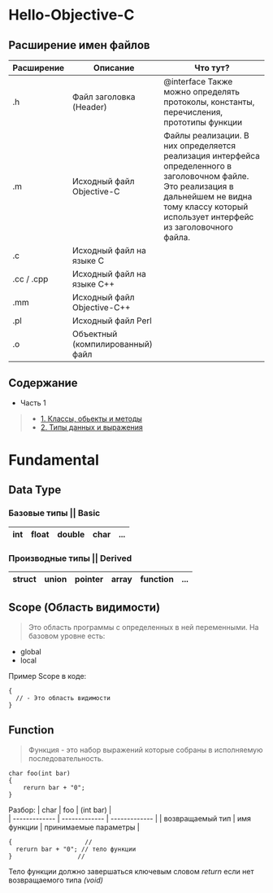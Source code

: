 # Hello-Objective-C

## Расширение имен файлов

| Расширение  | Описание | Что тут? |
| ------------- | ------------- | ------------- | 
| .h | Файл заголовка (Header)  | @interface Также можно определять протоколы, константы, перечисления, прототипы функции |
| .m  | Исходный файл Objective-C | Файлы реализации. В них определяется реализация интерфейса определенного в заголовочном файле. Это реализация в дальнейшем не видна тому классу который использует интерфейс из заголовочного файла.  |
| .c  | Исходный файл на языке C  |  |
| .cc / .cpp  | Исходный файл на языке C++  |  |
| .mm  | Исходный файл Objective-C++  |  |
| .pl  | Исходный файл Perl  |  |
| .o  | Объектный (компилированный) файл |  |

## Содержание 

* Часть 1
> * [ 1. Классы, обьекты и методы](https://github.com/egorskikh/Hello-Objective-C/blob/main/Learn%20Objective-C/02.%20%D0%9A%D0%BB%D0%B0%D1%81%D1%81%D1%8B%2C%20%D0%BE%D0%B1%D1%8C%D0%B5%D0%BA%D1%82%D1%8B%20%D0%B8%20%D0%BC%D0%B5%D1%82%D0%BE%D0%B4%D1%8B/%D0%9A%D0%BB%D0%B0%D1%81%D1%81%D1%8B%2C%20%D0%BE%D0%B1%D1%8C%D0%B5%D0%BA%D1%82%D1%8B%20%D0%B8%20%D0%BC%D0%B5%D1%82%D0%BE%D0%B4%D1%8B.md#hello-objective-c)
> * [ 2. Типы данных и выражения](https://github.com/egorskikh/Hello-Objective-C/blob/main/Learn%20Objective-C/03.%20%D0%A2%D0%B8%D0%BF%D1%8B%20%D0%B4%D0%B0%D0%BD%D0%BD%D1%8B%D1%85%20%D0%B8%20%D0%B2%D1%8B%D1%80%D0%B0%D0%B6%D0%B5%D0%BD%D0%B8%D1%8F%20/%D0%A2%D0%B8%D0%BF%D1%8B%20%D0%B4%D0%B0%D0%BD%D0%BD%D1%8B%D1%85%20%D0%B8%20%D0%B2%D1%8B%D1%80%D0%B0%D0%B6%D0%B5%D0%BD%D0%B8%D1%8F%20.md)

# Fundamental

## Data Type
### Базовые  типы || Basic

| int  | float  | double | char | ... |
| ------------- | ------------- | ------------- | ------------- | ------------- | 

### Производные  типы || Derived

| struct  | union | pointer | array | function | ... |
| ------------- | ------------- | ------------- |  ------------- | ------------- | ------------- | 

## Scope (Область видимости)
>Это область программы с определенных в ней переменными. 
На базовом уровне есть:
* global
* local

Пример Scope в коде:
```objc
{
  // - Это область видимости
}
```

## Function
>Функция - это набор выражений которые собраны в исполняемую последовательность. 

```objc
char foo(int bar)
{
    rerurn bar + "0";
}
```
Разбор: 
| char  | foo | (int bar) |  
| ------------- | ------------- | ------------- | 
| возвращаемый тип | имя функции  | принимаемые параметры  | 

```objc
{                    // 
  rerurn bar + "0"; // тело функции
}                  //
```
Тело функции должно завершаться ключевым словом *return* если нет возвращаемого типа *(void)*
